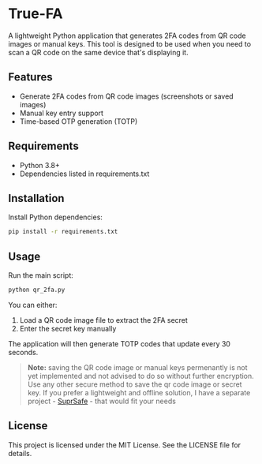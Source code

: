# True-FA

A lightweight Python application that generates 2FA codes from QR code images or manual keys. This tool is designed to be used when you need to scan a QR code on the same device that's displaying it.

## Features
- Generate 2FA codes from QR code images (screenshots or saved images)
- Manual key entry support
- Time-based OTP generation (TOTP)

## Requirements
- Python 3.8+
- Dependencies listed in requirements.txt

## Installation
Install Python dependencies:
```bash
pip install -r requirements.txt
```

## Usage
Run the main script:
```bash
python qr_2fa.py
```

You can either:
1. Load a QR code image file to extract the 2FA secret
2. Enter the secret key manually

The application will then generate TOTP codes that update every 30 seconds. 

> **Note:** saving the QR code image or manual keys permenantly is not yet implemented and not advised to do so without further encryption. Use any other secure method to save the qr code image or secret key. If you prefer a lightweight and offline solution, I have a separate project - [SuprSafe](https://github.com/zainibeats/suprsafe) - that would fit your needs

## License
This project is licensed under the MIT License. See the LICENSE file for details.
